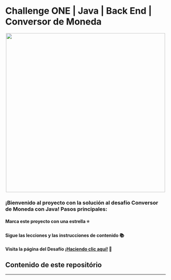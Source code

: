 #  Challenge ONE | Java | Back End | Conversor de Moneda

<p align="center" >
     <img width="500" heigth="300" src="https://user-images.githubusercontent.com/91544872/163816727-d48d3cdc-1cd8-445a-8b1c-90ed35431805.png">
</p>

### ¡Bienvenido al proyecto con la solución al desafío Conversor de Moneda con Java! Pasos principales:

#### Marca este proyecto con una estrella ⭐
#### Sigue las lecciones y las instrucciones de contenido 📚
#### Visita la página del Desafío [¡Haciendo clic aquí!](https://www.aluracursos.com/challenges/oracle-one-back-end/conversordemoneda) 📃

## Contenido de este repositório
---


